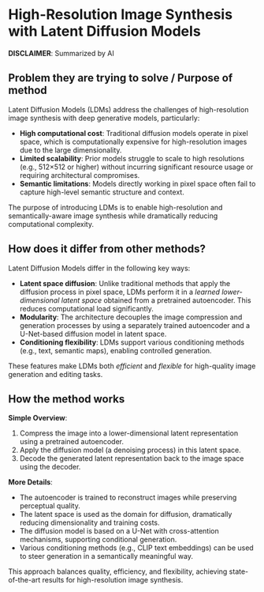 # High-Resolution Image Synthesis with Latent Diffusion Models

**DISCLAIMER**: Summarized by AI

## Problem they are trying to solve / Purpose of method

Latent Diffusion Models (LDMs) address the challenges of high-resolution image synthesis with deep generative models, particularly:

- **High computational cost**: Traditional diffusion models operate in pixel space,
which is computationally expensive for high-resolution images due to the large dimensionality.
- **Limited scalability**: Prior models struggle to scale to high resolutions (e.g., 512×512 or higher)
without incurring significant resource usage or requiring architectural compromises.
- **Semantic limitations**: Models directly working in pixel space often fail to capture high-level semantic structure and context.

The purpose of introducing LDMs is to enable high-resolution and semantically-aware image synthesis while dramatically reducing computational complexity.


## How does it differ from other methods?

Latent Diffusion Models differ in the following key ways:

- **Latent space diffusion**: Unlike traditional methods that apply the diffusion process in pixel space,
LDMs perform it in a *learned lower-dimensional latent space* obtained from a pretrained autoencoder. This reduces computational load significantly.
- **Modularity**: The architecture decouples the image compression and generation processes by using a
separately trained autoencoder and a U-Net-based diffusion model in latent space.
- **Conditioning flexibility**: LDMs support various conditioning methods (e.g., text, semantic maps), enabling controlled generation.

These features make LDMs both *efficient* and *flexible* for high-quality image generation and editing tasks.


## How the method works

**Simple Overview**:

1. Compress the image into a lower-dimensional latent representation using a pretrained autoencoder.
2. Apply the diffusion model (a denoising process) in this latent space.
3. Decode the generated latent representation back to the image space using the decoder.

**More Details**:

- The autoencoder is trained to reconstruct images while preserving perceptual quality.
- The latent space is used as the domain for diffusion, dramatically reducing dimensionality and training costs.
- The diffusion model is based on a U-Net with cross-attention mechanisms, supporting conditional generation.
- Various conditioning methods (e.g., CLIP text embeddings) can be used to steer generation in a semantically meaningful way.

This approach balances quality, efficiency, and flexibility, achieving state-of-the-art results for high-resolution image synthesis.
